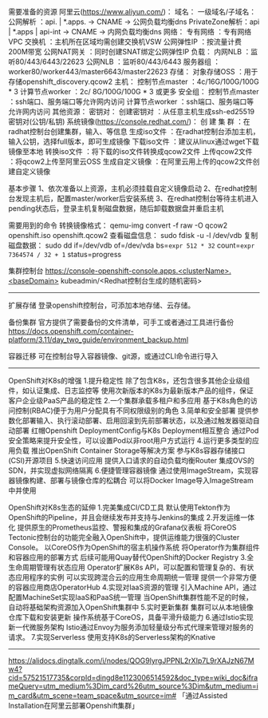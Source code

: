需要准备的资源
  阿里云(https://www.aliyun.com/)： 
    域名：
      一级域名/子域名：<baseDomain>
      公网解析       ：api.<clusterName> | *.apps.<clusterName> -> CNAME -> 公网负载均衡dns
      PrivateZone解析：api | *.apps | api-int                   -> CNAME -> 内网负载均衡dns
    网络：
      专有网络       ：专有网络VPC
      交换机         ：主机所在区域均需创建交换机VSW
      公网弹性IP     ：按流量计费200M带宽
      公网NAT网关    ：同时创建SNAT绑定公网弹性IP
    负载：
      内网NLB        ：监听80/443/6443/22623
      公网NLB        ：监听80/443/6443
      服务器组       ：worker80/worker443/master6643/master22623
    存储：
      对象存储OSS    ：用于存储openshift_discovery.qcow2
    主机：
      控制节点master ：4c/16G/100G/100G * 3
      计算节点worker ：2c/ 8G/100G/100G * 3 或更多
    安全组：
      控制节点master ：ssh端口、服务端口等允许网内访问
      计算节点worker ：ssh端口、服务端口等允许网内访问
  其他资源：
    密钥对：
      创建密钥对     ：从任意主机生成ssh-ed25519密钥对(公钥/私钥)
    系统镜像(https://console.redhat.com/)：
      创 建 集 群    ：在radhat控制台创建集群，输入<clusterName>、<baseDomain>等信息
      生成iso文件    ：在radhat控制台添加主机，输入公钥，选择full版本，即可生成镜像
      下载iso文件    ：建议从linux通过wget下载镜像至本地
      转换iso文件    ：将下载的iso文件转换成qcow2文件
      上传qcow2文件  ：将qcow2上传至阿里云OSS
      生成自定义镜像 ：在阿里云用上传的qcow2文件创建自定义镜像

基本步骤
  1、依次准备以上资源，主机必须挂载自定义镜像启动
  2、在redhat控制台发现主机后，配置master/worker后安装系统
  3、在redhat控制台等待主机进入pending状态后，登录主机复制磁盘数据，随后卸载数据盘并重启主机

需要用到的命令
  转换镜像格式：
    qemu-img convert -f raw -O qcow2 openshift.iso openshift.qcow2
  查看磁盘信息：
    sudo fdisk -u -l /dev/vdb
  复制磁盘数据：
    sudo dd if=/dev/vdb of=/dev/vda bs=`expr 512 * 32` count=`expr 7364574 / 32 + 1` status=progress

集群控制台
  https://console-openshift-console.apps.<clusterName>.<baseDomain>
  kubeadmin/<Redhat控制台生成的随机密码>

---------------------------------------------------------------------------------------------------------------------

扩展存储
  登录openshift控制台，可添加本地存储、云存储。

备份集群
  官方提供了需要备份的文件清单，可手工或者通过工具进行备份
  https://docs.openshift.com/container-platform/3.11/day_two_guide/environment_backup.html

容器迁移
  可在控制台导入容器镜像、git源，或通过CLI命令进行导入

------------------------------------------------------------------------------------------

OpenShift对K8s的增强
  1.提升稳定性
    除了包含K8s，还包含很多其他企业级组件，如认证集成、日志监控等
    使用次新版本的K8s为最新版本产品的组件，保证客户企业级PaaS产品的稳定性
  2.一个集群承载多租户和多应用
    基于K8s角色的访问控制(RBAC)便于为用户分配具有不同权限级别的角色
  3.简单和安全部署
    提供参数化部署输入、执行滚动部署、启用回滚到先前部署状态，以及通过触发器驱动自动部署
    红帽Openshift DeploymentConfig与K8s Deployment相互整合
    通过Pod安全策略来提升安全性，可以设置Pod以非root用户方式运行
  4.运行更多类型的应用负载
    推出OpenShift Container Storage等解决方案
    参与K8s容器存储接口(CSI)开源项目
  5.快速访问应用
    提供入口请求的自动负载均衡Router
    集成OVS的SDN，并实现虚拟网络隔离
  6.便捷管理容器镜像
    通过使用ImageStream，实现容器镜像构建、部署与镜像仓库的松耦合
    可以将Docker Image导入ImageStream中并使用

OpenShift对K8s生态的延伸
  1.完美集成CI/CD工具
    默认使用Tekton作为OpenShift的Pipeline，并且会继续发布并支持与Jenkins的集成
  2.开发运维一体化
    提供原生的Prometheus监控、警报和集成的Grafana仪表板
    将CoreOS Tectonic控制台的功能完全融入OpenShift中，提供运维能力很强的Cluster Console。
    以CoreOS作为OpenShift的宿主机操作系统
    将Operator作为集群组件和容器应用的部署方式
    后续可能用Quay替代OpenShift的Docker Registry
  3.全生命周期管理有状态应用
    Operator扩展K8s API，可以配置和管理复杂的、有状态应用程序的实例
    可以实现跨混合云的应用生命周期统一管理
    提供一个非常方便的容器应用商店OperatorHub
  4.实现对IaaS资源的管理
    引入Machine API，通过配置MachineSet实现IaaS和PaaS统一管理
    当OpenShift集群性能不足的时候，自动将基础架构资源加入OpenShift集群中
  5.实时更新集群
    集群可以从本地镜像仓库下载和安装更新
    操作系统基于CoreOS，具备平滑升级能力
  6.通过Istio实现新一代微服务架构
    Istio通过Envoy为服务添加轻量级分布式代理来管理对服务的请求。
  7.实现Serverless
    使用支持K8s的Serverless架构的Knative

------------------------------------------------------------------------------------------

https://alidocs.dingtalk.com/i/nodes/QOG9lyrgJPPNL2rXIp7L9rXAJzN67Mw4?cid=57521517735&corpId=dingd8e1123006514592&doc_type=wiki_doc&iframeQuery=utm_medium%3Dim_card%26utm_source%3Dim&utm_medium=im_card&utm_scene=team_space&utm_source=im# 「通过Assisted Installation在阿里云部署Openshift集群」


